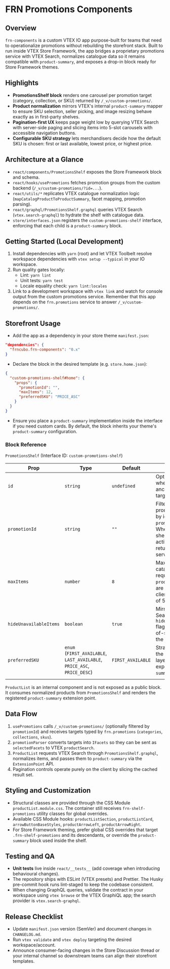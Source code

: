# FRN Promotions Components

## Overview

`frn-components` is a custom VTEX IO app purpose-built for teams that need to operationalize promotions without rebuilding the storefront stack. Built to run inside VTEX Store Framework, the app bridges a proprietary promotions service with VTEX Search, normalizes catalogue data so it remains compatible with `product-summary`, and exposes a drop-in block ready for Store Framework themes.

## Highlights

- **PromotionsShelf block** renders one carousel per promotion target (category, collection, or SKU) returned by `/_v/custom-promotions/`.
- **Product normalization** mirrors VTEX's internal `product-summary` mapper to ensure SKU selection, seller picking, and image resizing behave exactly as in first-party shelves.
- **Pagination-first UX** keeps page weight low by querying VTEX Search with server-side paging and slicing items into 5-slot carousels with accessible navigation buttons.
- **Configurable SKU strategy** lets merchandisers decide how the default SKU is chosen: first or last available, lowest price, or highest price.

## Architecture at a Glance

- `react/components/PromotionsShelf` exposes the Store Framework block and schema.
- `react/hooks/usePromotions` fetches promotion groups from the custom backend (`/_v/custom-promotions/?id=...`).
- `react/utils/*` replicates VTEX catalogue normalization logic (`mapCatalogProductToProductSummary`, facet mapping, promotion parsing).
- `react/graphql/PromotionsShelf.graphql` queries VTEX Search (`vtex.search-graphql`) to hydrate the shelf with catalogue data.
- `store/interfaces.json` registers the `custom-promotions-shelf` interface, enforcing that each child is a `product-summary` block.

## Getting Started (Local Development)

1. Install dependencies with `yarn` (root) and let VTEX Toolbelt resolve workspace dependencies with `vtex setup --typical` in your IO workspace.
2. Run quality gates locally:
   - Lint: `yarn lint`
   - Unit tests: `yarn test`
   - Locale equality check: `yarn lint:locales`
3. Link to a development workspace with `vtex link` and watch for console output from the custom promotions service. Remember that this app depends on the `frn.promotions` service to answer `/_v/custom-promotions/`.

## Storefront Usage

- Add the app as a dependency in your store theme `manifest.json`:

```json
"dependencies": {
  "frncubo.frn-components": "0.x"
}
```

- Declare the block in the desired template (e.g. `store.home.json`):

```json
{
  "custom-promotions-shelf#home": {
    "props": {
      "promotionId": "",
      "maxItems": 12,
      "preferredSKU": "PRICE_ASC"
    }
  }
}
```

- Ensure you place a `product-summary` implementation inside the interface if you need custom cards. By default, the block inherits your theme's `product-summary` configuration.

### Block Reference

`PromotionsShelf` (Interface ID: `custom-promotions-shelf`)

| Prop                   | Type                                                                    | Default           | Description                                                                                                                                                  |
| ---------------------- | ----------------------------------------------------------------------- | ----------------- | ------------------------------------------------------------------------------------------------------------------------------------------------------------ |
| `id`                   | `string`                                                                | `undefined`       | Optional DOM id when you need anchor links or scroll targets.                                                                                                |
| `promotionId`          | `string`                                                                | `""`              | Filters the custom promotions endpoint by id (`/_v/custom-promotions/?id=`). When omitted, the shelf renders every active promotion returned by the service. |
| `maxItems`             | `number`                                                                | `8`               | Maximum amount of catalogue items requested from `productSearch`. Items are further paginated client-side in slices of 5.                                    |
| `hideUnavailableItems` | `boolean`                                                               | `true`            | Mirrors VTEX Search's `hideUnavailableItems` flag to remove out-of-stock SKUs from the query.                                                                |
| `preferredSKU`         | `enum` (`FIRST_AVAILABLE`, `LAST_AVAILABLE`, `PRICE_ASC`, `PRICE_DESC`) | `FIRST_AVAILABLE` | Strategy applied by the normalization layer to pick the SKU exposed to `product-summary`.                                                                    |
|                        |

`ProductList` is an internal component and is not exposed as a public block. It consumes normalized products from `PromotionsShelf` and renders the registered `product-summary` extension point.

## Data Flow

1. `usePromotions` calls `/_v/custom-promotions/` (optionally filtered by `promotionId`) and receives targets typed by `frn.promotions` (`categories`, `collections`, `skus`).
2. `promotionParser` converts targets into `IFacets` so they can be sent as `selectedFacets` to VTEX `productSearch`.
3. `ProductList` requests VTEX Search through `PromotionsShelf.graphql`, normalizes items, and passes them to `product-summary` via the `ExtensionPoint` API.
4. Pagination controls operate purely on the client by slicing the cached result set.

## Styling and Customization

- Structural classes are provided through the CSS Module `productList.module.css`. The container still receives `frn-shelf-promotions` utility classes for global overrides.
- Available CSS Module hooks: `productListSection`, `productListCard`, `arrowButtonBaseStyles`, `productArrowLeft`, `productArrowRight`.
- For Store Framework theming, prefer global CSS overrides that target `.frn-shelf-promotions` and its descendants, or override the `product-summary` block used inside the shelf.

## Testing and QA

- **Unit tests** live inside `react/__tests__` (add coverage when introducing behavioural changes).
- The repository ships with ESLint (VTEX presets) and Prettier. The Husky pre-commit hook runs lint-staged to keep the codebase consistent.
- When changing GraphQL queries, validate the contract in your workspace using `vtex browse` or the VTEX GraphiQL app; the search provider is `vtex.search-graphql`.

## Release Checklist

- Update `manifest.json` version (SemVer) and document changes in `CHANGELOG.md`.
- Run `vtex validate` and `vtex deploy` targeting the desired workspace/account.
- Announce consumer-facing changes in the Store Discussion thread or your internal channel so downstream teams can align their storefront templates.
